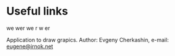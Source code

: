 Useful links
============

we
wer
we r
w
er

Application to draw grapics.
Author: Evgeny Cherkashin, e-mail: eugene@irnok.net

